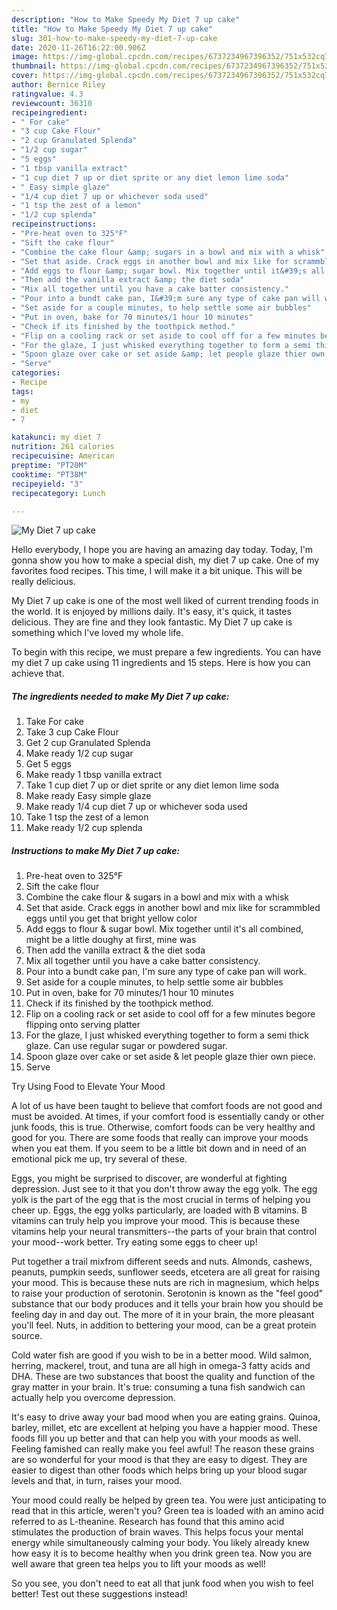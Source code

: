 ```yaml
---
description: "How to Make Speedy My Diet 7 up cake"
title: "How to Make Speedy My Diet 7 up cake"
slug: 301-how-to-make-speedy-my-diet-7-up-cake
date: 2020-11-26T16:22:00.906Z
image: https://img-global.cpcdn.com/recipes/6737234967396352/751x532cq70/my-diet-7-up-cake-recipe-main-photo.jpg
thumbnail: https://img-global.cpcdn.com/recipes/6737234967396352/751x532cq70/my-diet-7-up-cake-recipe-main-photo.jpg
cover: https://img-global.cpcdn.com/recipes/6737234967396352/751x532cq70/my-diet-7-up-cake-recipe-main-photo.jpg
author: Bernice Riley
ratingvalue: 4.3
reviewcount: 36310
recipeingredient:
- " For cake"
- "3 cup Cake Flour"
- "2 cup Granulated Splenda"
- "1/2 cup sugar"
- "5 eggs"
- "1 tbsp vanilla extract"
- "1 cup diet 7 up or diet sprite or any diet lemon lime soda"
- " Easy simple glaze"
- "1/4 cup diet 7 up or whichever soda used"
- "1 tsp the zest of a lemon"
- "1/2 cup splenda"
recipeinstructions:
- "Pre-heat oven to 325°F"
- "Sift the cake flour"
- "Combine the cake flour &amp; sugars in a bowl and mix with a whisk"
- "Set that aside. Crack eggs in another bowl and mix like for scrammbled eggs until you get that bright yellow color"
- "Add eggs to flour &amp; sugar bowl. Mix together until it&#39;s all combined, might be a little doughy at first, mine was"
- "Then add the vanilla extract &amp; the diet soda"
- "Mix all together until you have a cake batter consistency."
- "Pour into a bundt cake pan, I&#39;m sure any type of cake pan will work."
- "Set aside for a couple minutes, to help settle some air bubbles"
- "Put in oven, bake for 70 minutes/1 hour 10 minutes"
- "Check if its finished by the toothpick method."
- "Flip on a cooling rack or set aside to cool off for a few minutes begore flipping onto serving platter"
- "For the glaze, I just whisked everything together to form a semi thick glaze. Can use regular sugar or powdered sugar."
- "Spoon glaze over cake or set aside &amp; let people glaze thier own piece."
- "Serve"
categories:
- Recipe
tags:
- my
- diet
- 7

katakunci: my diet 7 
nutrition: 261 calories
recipecuisine: American
preptime: "PT20M"
cooktime: "PT38M"
recipeyield: "3"
recipecategory: Lunch

---
```



![My Diet 7 up cake](https://img-global.cpcdn.com/recipes/6737234967396352/751x532cq70/my-diet-7-up-cake-recipe-main-photo.jpg)

Hello everybody, I hope you are having an amazing day today. Today, I'm gonna show you how to make a special dish, my diet 7 up cake. One of my favorites food recipes. This time, I will make it a bit unique. This will be really delicious.



My Diet 7 up cake is one of the most well liked of current trending foods in the world. It is enjoyed by millions daily. It's easy, it's quick, it tastes delicious. They are fine and they look fantastic. My Diet 7 up cake is something which I've loved my whole life.


To begin with this recipe, we must prepare a few ingredients. You can have my diet 7 up cake using 11 ingredients and 15 steps. Here is how you can achieve that.

<!--inarticleads1-->

##### The ingredients needed to make My Diet 7 up cake:

1. Take  For cake
1. Take 3 cup Cake Flour
1. Get 2 cup Granulated Splenda
1. Make ready 1/2 cup sugar
1. Get 5 eggs
1. Make ready 1 tbsp vanilla extract
1. Take 1 cup diet 7 up or diet sprite or any diet lemon lime soda
1. Make ready  Easy simple glaze
1. Make ready 1/4 cup diet 7 up or whichever soda used
1. Take 1 tsp the zest of a lemon
1. Make ready 1/2 cup splenda




<!--inarticleads2-->

##### Instructions to make My Diet 7 up cake:

1. Pre-heat oven to 325°F
1. Sift the cake flour
1. Combine the cake flour &amp; sugars in a bowl and mix with a whisk
1. Set that aside. Crack eggs in another bowl and mix like for scrammbled eggs until you get that bright yellow color
1. Add eggs to flour &amp; sugar bowl. Mix together until it&#39;s all combined, might be a little doughy at first, mine was
1. Then add the vanilla extract &amp; the diet soda
1. Mix all together until you have a cake batter consistency.
1. Pour into a bundt cake pan, I&#39;m sure any type of cake pan will work.
1. Set aside for a couple minutes, to help settle some air bubbles
1. Put in oven, bake for 70 minutes/1 hour 10 minutes
1. Check if its finished by the toothpick method.
1. Flip on a cooling rack or set aside to cool off for a few minutes begore flipping onto serving platter
1. For the glaze, I just whisked everything together to form a semi thick glaze. Can use regular sugar or powdered sugar.
1. Spoon glaze over cake or set aside &amp; let people glaze thier own piece.
1. Serve




Try Using Food to Elevate Your Mood


A lot of us have been taught to believe that comfort foods are not good and must be avoided. At times, if your comfort food is essentially candy or other junk foods, this is true. Otherwise, comfort foods can be very healthy and good for you. There are some foods that really can improve your moods when you eat them. If you seem to be a little bit down and in need of an emotional pick me up, try several of these.

Eggs, you might be surprised to discover, are wonderful at fighting depression. Just see to it that you don't throw away the egg yolk. The egg yolk is the part of the egg that is the most crucial in terms of helping you cheer up. Eggs, the egg yolks particularly, are loaded with B vitamins. B vitamins can truly help you improve your mood. This is because these vitamins help your neural transmitters--the parts of your brain that control your mood--work better. Try eating some eggs to cheer up!

Put together a trail mixfrom different seeds and nuts. Almonds, cashews, peanuts, pumpkin seeds, sunflower seeds, etcetera are all great for raising your mood. This is because these nuts are rich in magnesium, which helps to raise your production of serotonin. Serotonin is known as the "feel good" substance that our body produces and it tells your brain how you should be feeling day in and day out. The more of it in your brain, the more pleasant you'll feel. Nuts, in addition to bettering your mood, can be a great protein source.

Cold water fish are good if you wish to be in a better mood. Wild salmon, herring, mackerel, trout, and tuna are all high in omega-3 fatty acids and DHA. These are two substances that boost the quality and function of the gray matter in your brain. It's true: consuming a tuna fish sandwich can actually help you overcome depression. 

It's easy to drive away your bad mood when you are eating grains. Quinoa, barley, millet, etc are excellent at helping you have a happier mood. These foods fill you up better and that can help you with your moods as well. Feeling famished can really make you feel awful! The reason these grains are so wonderful for your mood is that they are easy to digest. They are easier to digest than other foods which helps bring up your blood sugar levels and that, in turn, raises your mood.

Your mood could really be helped by green tea. You were just anticipating to read that in this article, weren't you? Green tea is loaded with an amino acid referred to as L-theanine. Research has found that this amino acid stimulates the production of brain waves. This helps focus your mental energy while simultaneously calming your body. You likely already knew how easy it is to become healthy when you drink green tea. Now you are well aware that green tea helps you to lift your moods as well!

So you see, you don't need to eat all that junk food when you wish to feel better! Test out  these suggestions  instead!

